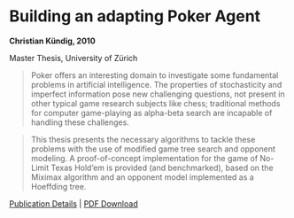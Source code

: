 # Building an adapting Poker Agent
__Christian Kündig, 2010__

Master Thesis, University of Zürich
> Poker offers an interesting domain to investigate some fundamental problems in artificial intelligence.
The properties of stochasticity and imperfect information pose new challenging questions, not present in other typical game research subjects like chess; traditional methods for computer game-playing as alpha-beta search are incapable of handling these challenges.

>This thesis presents the necessary algorithms to tackle these problems with the use of modified game tree search and opponent modeling. A proof-of-concept implementation for the game of No-Limit Texas Hold’em is provided (and benchmarked), based on the Miximax algorithm and an opponent model implemented as a Hoeffding tree.


[Publication Details](http://www.merlin.uzh.ch/publication/show/2428) | [PDF Download](http://christian.kuendig.info/files/master-thesis.pdf)
